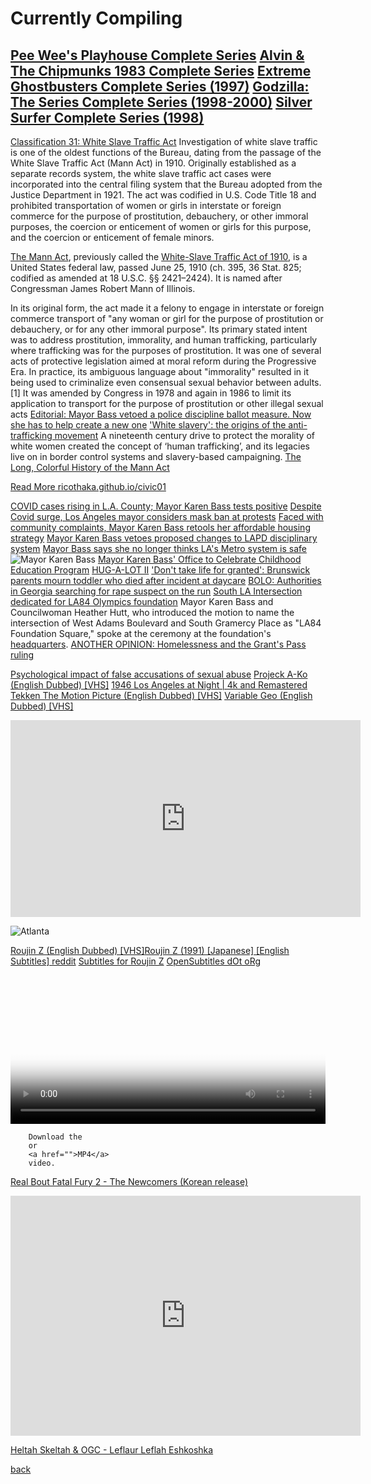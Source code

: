 
# Currently Compiling

[Pee Wee's Playhouse Complete Series](https://archive.org/download/peewee-playhouse) [Alvin & The Chipmunks 1983 Complete Series](https://archive.org/download/1983-alvin-and-the-chipmunks-complete) [Extreme Ghostbusters Complete Series (1997)](https://archive.org/details/extreme-ghostbusters-complete-series-1997) [Godzilla: The Series Complete Series (1998-2000)](https://archive.org/details/godzilla-the-series-complete-series-1998-2000) [Silver Surfer Complete Series (1998)](https://archive.org/details/silver-surfer-1998-complete-series)
---


[Classification 31: White Slave Traffic Act](https://www.archives.gov/research/investigations/fbi/classifications/031-white-slave-traffic.html) Investigation of white slave traffic is one of the oldest functions of the Bureau, dating from the passage of the White Slave Traffic Act (Mann Act) in 1910. Originally established as a separate records system, the white slave traffic act cases were incorporated into the central filing system that the Bureau adopted from the Justice Department in 1921. The act was codified in U.S. Code Title 18 and prohibited transportation of women or girls in interstate or foreign commerce for the purpose of prostitution, debauchery, or other immoral purposes, the coercion or enticement of women or girls for this purpose, and the coercion or enticement of female minors.


[The Mann Act](https://en.wikipedia.org/wiki/Mann_Act), previously called the [White-Slave Traffic Act of 1910](https://www.politico.com/story/2018/06/25/this-day-in-politics-june-25-1910-663071), is a United States federal law, passed June 25, 1910 (ch. 395, 36 Stat. 825; codified as amended at 18 U.S.C. §§ 2421–2424). It is named after Congressman James Robert Mann of Illinois.



In its original form, the act made it a felony to engage in interstate or foreign commerce transport of "any woman or girl for the purpose of prostitution or debauchery, or for any other immoral purpose". Its primary stated intent was to address prostitution, immorality, and human trafficking, particularly where trafficking was for the purposes of prostitution. It was one of several acts of protective legislation aimed at moral reform during the Progressive Era. In practice, its ambiguous language about "immorality" resulted in it being used to criminalize even consensual sexual behavior between adults.[1] It was amended by Congress in 1978 and again in 1986 to limit its application to transport for the purpose of prostitution or other illegal sexual acts [Editorial: Mayor Bass vetoed a police discipline ballot measure. Now she has to help create a new one](https://www.latimes.com/opinion/story/2024-07-17/editorial-mayor-bass-vetoed-police-discipline-ballot-measure-now-what) ['White slavery': the origins of the anti-trafficking movement](https://www.opendemocracy.net/en/beyond-trafficking-and-slavery/white-slavery-origins-of-anti-trafficking-movement/) A nineteenth century drive to protect the morality of white women created the concept of ‘human trafficking’, and its legacies live on in border control systems and slavery-based campaigning. [The Long, Colorful History of the Mann Act](https://www.npr.org/2008/03/11/88104308/the-long-colorful-history-of-the-mann-act)


[Read More ricothaka.github.io/civic01](https://ricothaka.github.io/civic01)


[COVID cases rising in L.A. County; Mayor Karen Bass tests positive](https://ktla.com/news/local-news/covid-cases-rising-in-l-a-county-mayor-karen-bass-tests-positive/) [Despite Covid surge, Los Angeles mayor considers mask ban at protests](https://www.theguardian.com/us-news/article/2024/jun/25/los-angeles-mask-ban-covid) [Faced with community complaints, Mayor Karen Bass retools her affordable housing strategy](https://www.latimes.com/california/newsletter/2024-07-06/la-on-the-record-bass-retools-her-affordable-housing-strategy-l-a-on-the-record) [Mayor Karen Bass vetoes proposed changes to LAPD disciplinary system](https://www.theeastsiderla.com/news/mayor-karen-bass-vetoes-proposed-changes-to-lapd-disciplinary-system/article_06faeca8-43cb-11ef-90f9-9b8e9d6e0a61.html) [Mayor Bass says she no longer thinks LA's Metro system is safe](https://www.nbclosangeles.com/news/local/los-angeles-mayor-karen-bass-metro-not-safe/3413372/)
![Mayor Karen Bass](https://media2.giphy.com/media/v1.Y2lkPTc5MGI3NjExeGsyb2ZmYzRpcmdiODdtNDFycTFobDR0dTZ3eGh0bjdkaTB1aWxyeCZlcD12MV9pbnRlcm5hbF9naWZfYnlfaWQmY3Q9Zw/kILkoRamLCiqRHqqoy/giphy.webp) [Mayor Karen Bass' Office to Celebrate Childhood Education Program](https://kfiam640.iheart.com/featured/la-local-news/content/2024-07-15-mayor-karen-bass-office-to-celebrate-childhood-education-program/) [HUG-A-LOT II](https://www.momtrusted.com/childcare/hug-a-lot-ii-in-savannah-ga-829d878eb5fb) ['Don't take life for granted': Brunswick parents mourn toddler who died after incident at daycare](https://www.wjcl.com/article/jamal-bryant-jr-brunswick-georgia-daycare/60895637) [BOLO: Authorities in Georgia searching for rape suspect on the run](https://www.wjcl.com/article/georgia-reynaldo-jeronimo-rape-wanted/60885188) [South LA Intersection dedicated for LA84 Olympics foundation](https://www.dailynews.com/2024/07/15/south-la-intersection-dedicated-for-la84-olympics-foundation/) Mayor Karen Bass and Councilwoman Heather Hutt, who introduced the motion to name the intersection of West Adams Boulevard and South Gramercy Place as "LA84 Foundation Square," spoke at the ceremony at the foundation's [headquarters](https://www.nationalgeographic.com/tv/movies-and-specials/dab898d3-4259-4f15-bdc8-1ed62c7cfc5e). [ANOTHER OPINION: Homelessness and the Grant's Pass ruling](https://www.goshennews.com/opinion/another-opinion-homelessness-and-the-grants-pass-ruling/article_b0ffd880-3fac-11ef-a2b4-8f418b083b17.html)

[Psychological impact of false accusations of sexual abuse](https://youtu.be/scSQc9iauuw?si=1ZyjOYql9RLrm8cX) [Projeck A-Ko (English Dubbed) [VHS]](https://www.youtube.com/watch?v=JNSXBh0Gtv4)
[1946 Los Angeles at Night | 4k and Remastered](https://www.youtube.com/watch?v=_x-0XH4A-PE) [Tekken The Motion Picture (English Dubbed) [VHS]](https://www.youtube.com/watch?v=AZb6KbZ6VJ4) [Variable Geo (English Dubbed) [VHS]](https://www.youtube.com/watch?v=B4vpSjd-XPU)
<iframe width="560" height="315" src="https://www.youtube.com/embed/1rhpoEzu59c?si=jFwCu7FGUhi-Ffu_" title="YouTube video player" frameborder="0" allow="accelerometer; autoplay; clipboard-write; encrypted-media; gyroscope; picture-in-picture; web-share" referrerpolicy="strict-origin-when-cross-origin" allowfullscreen></iframe>

![Atlanta](https://pbs.twimg.com/media/GO8M0YubEAEvGyt?format=jpg&name=medium)

[Roujin Z (English Dubbed) [VHS]](https://www.youtube.com/watch?v=itg4zKaUMgY)[Roujin Z (1991) [Japanese] [English Subtitles] reddit](https://www.reddit.com/r/fullforeignmovies/comments/tjo6os/roujin_z_1991_japanese_english_subtitles/) [Subtitles for Roujin Z](https://subf2m.co/subtitles/roujin-z/english) [OpenSubtitles dOt oRg](https://www.opensubtitles.org/en/search/sublanguageid-all/idmovie-11272)
<video controls width="100%" height="auto" poster="https://archive.org/download/roujin.-z.-1991.1080p.-blu-ray.x-264-skazhutin/roujin.-z.-1991.1080p.-blu-ray.x-264-skazhutin.thumbs/Roujin.Z.1991.1080p.BluRay.x264-Skazhutin_000075.jpg">

<source src="https://archive.org/download/roujin-z-1991_202401/Roujin.Z.1991.JAPANESE-VXT.mp4" type="video/mp4" />    
<source src="https://archive.org/download/roujin-z-1991_202401/Roujin.Z.1991.JAPANESE-VXT.mp4" type="video/mp4" />
      
        Download the
        or
        <a href="">MP4</a>
        video.
</video>




[Real Bout Fatal Fury 2 - The Newcomers (Korean release)](https://www.retrogames.cc/arcade-games/real-bout-fatal-fury-2-the-newcomers-korean-release.html)
<iframe src="https://archive.org/embed/arcade_svc" width="560" height="384" frameborder="0" webkitallowfullscreen="true" mozallowfullscreen="true" allowfullscreen></iframe>

[Heltah Skeltah & OGC - Leflaur Leflah Eshkoshka](https://www.youtube.com/watch?v=i4sW3jJuVDg) 

<object data="https://murray-lab.caltech.edu/CTX/V01/SceneView/MurrayLabCTXmosaic.html" width="100%" height=400px >
    </object>
    











[back](./)
